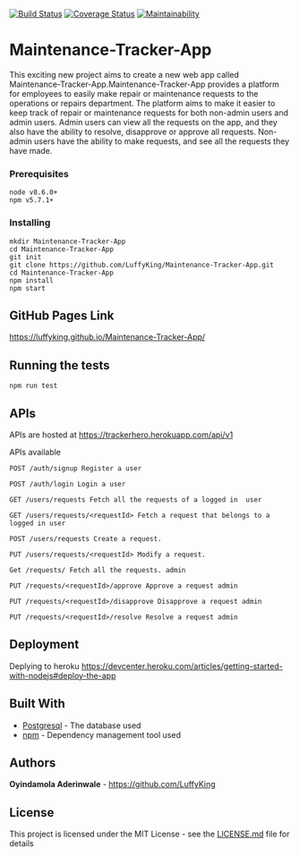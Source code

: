 [![Build Status](https://travis-ci.org/LuffyKing/Maintenance-Tracker-App.svg?branch=develop)](https://travis-ci.org/LuffyKing/Maintenance-Tracker-App)
[![Coverage Status](https://coveralls.io/repos/github/LuffyKing/Maintenance-Tracker-App/badge.svg?branch=develop)](https://coveralls.io/github/LuffyKing/Maintenance-Tracker-App?branch=develop)
[![Maintainability](https://api.codeclimate.com/v1/badges/a2d1970c212fdbc11a63/maintainability)](https://codeclimate.com/github/LuffyKing/Maintenance-Tracker-App/maintainability)

# Maintenance-Tracker-App
This exciting new project aims to create a new web app called Maintenance-Tracker-App.Maintenance-Tracker-App provides a platform for employees to easily make repair or maintenance requests to the operations or repairs department. The platform aims to make it easier to keep track of repair or maintenance requests for both non-admin users and admin users. Admin users can view all the requests on the app, and they also have the ability to resolve, disapprove or approve all requests. Non-admin users have the ability to make requests, and see all the requests they have made.

### Prerequisites
```
node v8.6.0+
npm v5.7.1+
```


### Installing
```
mkdir Maintenance-Tracker-App
cd Maintenance-Tracker-App
git init
git clone https://github.com/LuffyKing/Maintenance-Tracker-App.git
cd Maintenance-Tracker-App
npm install
npm start
```
## GitHub Pages Link
https://luffyking.github.io/Maintenance-Tracker-App/


## Running the tests

```
npm run test
```
## APIs

APIs are hosted at https://trackerhero.herokuapp.com/api/v1

APIs available
```
POST /auth/signup Register a user

POST /auth/login Login a user

GET /users/requests Fetch all the requests of a logged in  user

GET /users/requests/<requestId> Fetch a request that belongs to a logged in user

POST /users/requests Create a request.
 
PUT /users/requests/<requestId> Modify a request.

Get /requests/ Fetch all the requests. admin

PUT /requests/<requestId>/approve Approve a request admin

PUT /requests/<requestId>/disapprove Disapprove a request admin

PUT /requests/<requestId>/resolve Resolve a request admin
```
##
## Deployment

Deplying to heroku https://devcenter.heroku.com/articles/getting-started-with-nodejs#deploy-the-app

## Built With

* [Postgresql](https://www.postgresql.org/) - The database used
* [npm](http://npmjs.com/) - Dependency management tool used

## Authors

**Oyindamola Aderinwale** - https://github.com/LuffyKing

## License

This project is licensed under the MIT License - see the [LICENSE.md](LICENSE.md) file for details
